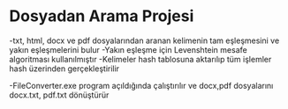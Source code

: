 # Dosyadan Arama Projesi
-txt, html, docx ve pdf dosyalarından aranan kelimenin tam eşleşmesini ve yakın eşleşmelerini bulur
-Yakın eşleşme için Levenshtein mesafe algoritması kullanılmıştır
-Kelimeler hash tablosuna aktarılıp tüm işlemler hash üzerinden gerçekleştirilir

-FileConverter.exe program açıldığında çalıştırılır ve docx,pdf dosyalarını docx.txt, pdf.txt dönüştürür
